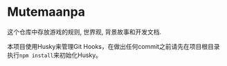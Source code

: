 # Mutemaanpa

这个仓库中存放游戏的规则, 世界观, 背景故事和开发文档.

本项目使用Husky来管理Git Hooks，在做出任何commit之前请先在项目根目录执行`npm install`来初始化Husky。
